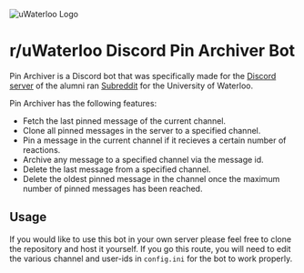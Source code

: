 ![uWaterloo Logo](https://uwaterloo.ca/brand/sites/ca.brand/files/uploads/images/universityofwaterloo_logo_horiz_bk_0.png)
# r/uWaterloo Discord Pin Archiver Bot
Pin Archiver is a Discord bot that was specifically made for the [Discord server](https://discord.gg/ZZFJhdr) of the alumni ran [Subreddit](https://www.reddit.com/r/uwaterloo/) for the University of Waterloo. 

Pin Archiver has the following features:
* Fetch the last pinned message of the current channel.
* Clone all pinned messages in the server to a specified channel.
* Pin a message in the current channel if it recieves a certain number of reactions.
* Archive any message to a specified channel via the message id.
* Delete the last message from a specified channel.
* Delete the oldest pinned message in the channel once the maximum number of pinned messages has been reached.

## Usage
If you would like to use this bot in your own server please feel free to clone the repository and host it yourself. If you go this route, you will need to edit the various channel and user-ids in `config.ini` for the bot to work properly. 

